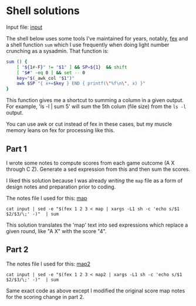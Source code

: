 # Shell solutions

Input file: [input](input)

The shell below uses some tools I've maintained for years, notably, [fex](https://github.com/jordansissel/fex) and a shell function `sum` which I use frequently when doing light number crunching as a sysadmin. That function is:

```sh
sum () {
	[ "${1#-F}" != "$1" ] && SP=${1}  && shift
	[ "$#" -eq 0 ] && set -- 0
	key="$(_awk_col "$1")"
	awk $SP "{ x+=$key } END { printf(\"%f\n\", x) }"
}
```

This function gives me a shortcut to summing a column in a given output. For example, 'ls -l | sum 5' will sum the 5th colum (file size) from the `ls -l` output.

You can use awk or cut instead of fex in these cases, but my muscle memory leans on fex for processing like this.

## Part 1

I wrote some notes to compute scores from each game outcome (A X through C Z). Generate a sed expression from this and then sum the scores.

I liked this solution because I was already *writing* the `map` file as a form of design notes and preparation prior to coding.

The notes file I used for this: [map](map)

```
cat input | sed -e "$(fex 1 2 3 < map | xargs -L1 sh -c 'echo s/$1 $2/$3/\;' -)"  | sum
```

This solution translates the 'map' text into sed expressions which replace a given round, like "A X" with the score "4".

## Part 2

The notes file I used for this: [map2](map2)

```
cat input | sed -e "$(fex 1 2 3 < map2 | xargs -L1 sh -c 'echo s/$1 $2/$3/\;' -)"  | sum
```

Same exact code as above except I modified the original score map notes for the scoring change in part 2.
